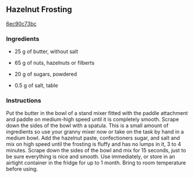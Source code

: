 ## Hazelnut Frosting

[6ec90c73bc](http://www.epicurious.com/recipes/food/views/hazelnut-frosting-382410)

### Ingredients

 - 25 g of butter, without salt

 - 65 g of nuts, hazelnuts or filberts

 - 20 g of sugars, powdered

 - 0.5 g of salt, table

### Instructions

Put the butter in the bowl of a stand mixer fitted with the paddle attachment and paddle on medium-high speed until it is completely smooth. Scrape down the sides of the bowl with a spatula. This is a small amount of ingredients so use your granny mixer now or take on the task by hand in a medium bowl. Add the hazelnut paste, confectioners sugar, and salt and mix on high speed until the frosting is fluffy and has no lumps in it, 3 to 4 minutes. Scrape down the sides of the bowl and mix for 15 seconds, just to be sure everything is nice and smooth. Use immediately, or store in an airtight container in the fridge for up to 1 month. Bring to room temperature before using.